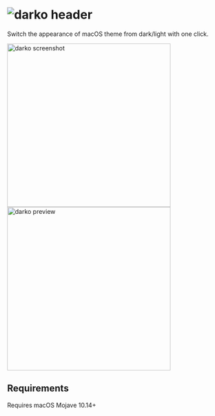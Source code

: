 # ![darko header](https://user-images.githubusercontent.com/45484873/55460070-ad0c6880-55f9-11e9-92a5-39bac141110e.png)

Switch the appearance of macOS theme from dark/light with one click.

<img width="379" alt="darko screenshot" src="https://user-images.githubusercontent.com/45484873/55460419-9b779080-55fa-11e9-9532-93cc70c28d53.png">

<img width="379" alt="darko preview" src="https://user-images.githubusercontent.com/45484873/55589639-6887e680-5739-11e9-9660-59711253652a.gif">





## Requirements
Requires macOS Mojave 10.14+
